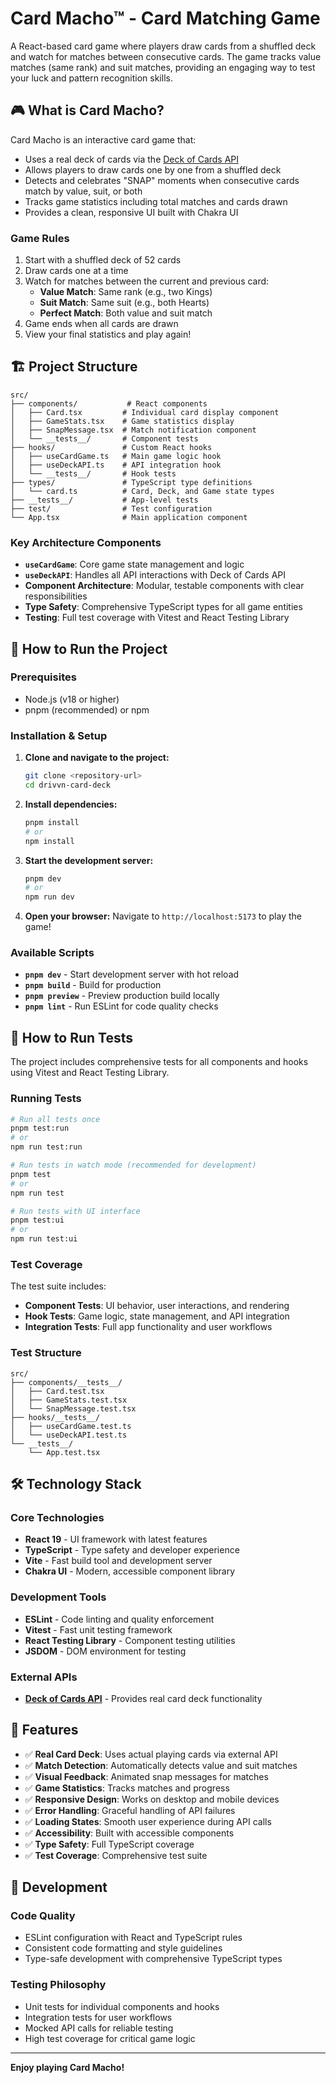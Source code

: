 # Card Macho™ - Card Matching Game

A React-based card game where players draw cards from a shuffled deck and watch for matches between consecutive cards. The game tracks value matches (same rank) and suit matches, providing an engaging way to test your luck and pattern recognition skills.

## 🎮 What is Card Macho?

Card Macho is an interactive card game that:

- Uses a real deck of cards via the [Deck of Cards API](https://deckofcardsapi.com/)
- Allows players to draw cards one by one from a shuffled deck
- Detects and celebrates "SNAP" moments when consecutive cards match by value, suit, or both
- Tracks game statistics including total matches and cards drawn
- Provides a clean, responsive UI built with Chakra UI

### Game Rules

1. Start with a shuffled deck of 52 cards
2. Draw cards one at a time
3. Watch for matches between the current and previous card:
   - **Value Match**: Same rank (e.g., two Kings)
   - **Suit Match**: Same suit (e.g., both Hearts)
   - **Perfect Match**: Both value and suit match
4. Game ends when all cards are drawn
5. View your final statistics and play again!

## 🏗️ Project Structure

```
src/
├── components/           # React components
│   ├── Card.tsx         # Individual card display component
│   ├── GameStats.tsx    # Game statistics display
│   ├── SnapMessage.tsx  # Match notification component
│   └── __tests__/       # Component tests
├── hooks/               # Custom React hooks
│   ├── useCardGame.ts   # Main game logic hook
│   ├── useDeckAPI.ts    # API integration hook
│   └── __tests__/       # Hook tests
├── types/               # TypeScript type definitions
│   └── card.ts          # Card, Deck, and Game state types
├── __tests__/           # App-level tests
├── test/                # Test configuration
└── App.tsx              # Main application component
```

### Key Architecture Components

- **`useCardGame`**: Core game state management and logic
- **`useDeckAPI`**: Handles all API interactions with Deck of Cards API
- **Component Architecture**: Modular, testable components with clear responsibilities
- **Type Safety**: Comprehensive TypeScript types for all game entities
- **Testing**: Full test coverage with Vitest and React Testing Library

## 🚀 How to Run the Project

### Prerequisites

- Node.js (v18 or higher)
- pnpm (recommended) or npm

### Installation & Setup

1. **Clone and navigate to the project:**

   ```bash
   git clone <repository-url>
   cd drivvn-card-deck
   ```

2. **Install dependencies:**

   ```bash
   pnpm install
   # or
   npm install
   ```

3. **Start the development server:**

   ```bash
   pnpm dev
   # or
   npm run dev
   ```

4. **Open your browser:**
   Navigate to `http://localhost:5173` to play the game!

### Available Scripts

- **`pnpm dev`** - Start development server with hot reload
- **`pnpm build`** - Build for production
- **`pnpm preview`** - Preview production build locally
- **`pnpm lint`** - Run ESLint for code quality checks

## 🧪 How to Run Tests

The project includes comprehensive tests for all components and hooks using Vitest and React Testing Library.

### Running Tests

```bash
# Run all tests once
pnpm test:run
# or
npm run test:run

# Run tests in watch mode (recommended for development)
pnpm test
# or
npm run test

# Run tests with UI interface
pnpm test:ui
# or
npm run test:ui
```

### Test Coverage

The test suite includes:

- **Component Tests**: UI behavior, user interactions, and rendering
- **Hook Tests**: Game logic, state management, and API integration
- **Integration Tests**: Full app functionality and user workflows

### Test Structure

```
src/
├── components/__tests__/
│   ├── Card.test.tsx
│   ├── GameStats.test.tsx
│   └── SnapMessage.test.tsx
├── hooks/__tests__/
│   ├── useCardGame.test.ts
│   └── useDeckAPI.test.ts
└── __tests__/
    └── App.test.tsx
```

## 🛠️ Technology Stack

### Core Technologies

- **React 19** - UI framework with latest features
- **TypeScript** - Type safety and developer experience
- **Vite** - Fast build tool and development server
- **Chakra UI** - Modern, accessible component library

### Development Tools

- **ESLint** - Code linting and quality enforcement
- **Vitest** - Fast unit testing framework
- **React Testing Library** - Component testing utilities
- **JSDOM** - DOM environment for testing

### External APIs

- **[Deck of Cards API](https://deckofcardsapi.com/)** - Provides real card deck functionality

## 🎯 Features

- ✅ **Real Card Deck**: Uses actual playing cards via external API
- ✅ **Match Detection**: Automatically detects value and suit matches
- ✅ **Visual Feedback**: Animated snap messages for matches
- ✅ **Game Statistics**: Tracks matches and progress
- ✅ **Responsive Design**: Works on desktop and mobile devices
- ✅ **Error Handling**: Graceful handling of API failures
- ✅ **Loading States**: Smooth user experience during API calls
- ✅ **Accessibility**: Built with accessible components
- ✅ **Type Safety**: Full TypeScript coverage
- ✅ **Test Coverage**: Comprehensive test suite

## 🔧 Development

### Code Quality

- ESLint configuration with React and TypeScript rules
- Consistent code formatting and style guidelines
- Type-safe development with comprehensive TypeScript types

### Testing Philosophy

- Unit tests for individual components and hooks
- Integration tests for user workflows
- Mocked API calls for reliable testing
- High test coverage for critical game logic

---

**Enjoy playing Card Macho!**
